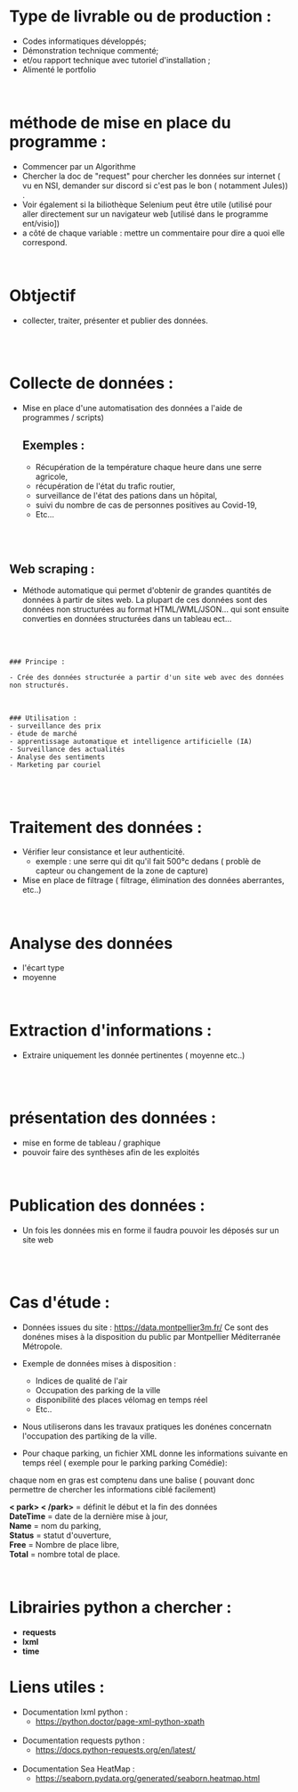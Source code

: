 # Type de livrable ou de production : 

- Codes informatiques développés;
- Démonstration technique commenté;
- et/ou rapport technique avec tutoriel d'installation ; 
- Alimenté le portfolio 
<br>

# méthode de mise en place du programme : 

- Commencer par un Algorithme
- Chercher la doc de "request" pour chercher les données sur internet ( vu en NSI, demander sur discord si c'est pas le bon ( notamment Jules)) .
- Voir également si la biliothèque Selenium peut être utile (utilisé pour aller directement sur un navigateur web [utilisé dans le programme ent/visio])
- a côté de chaque variable : mettre un commentaire pour dire a quoi elle correspond.

<br>

# Obtjectif 
- collecter, traiter, présenter et publier des données.
<br>
<br>

# Collecte de données :
- Mise en place d'une automatisation des données a l'aide de programmes / scripts)
  
  ## Exemples : 
  -  Récupération de la température chaque heure dans une serre agricole,
  -  récupération de l'état du trafic routier,
  -  surveillance de l'état des pations dans un hôpital,
  -  suivi du nombre de cas de personnes positives au Covid-19,
  -  Etc...
  <br>
<br>

  
  ## Web scraping : 
  - Méthode automatique qui permet d'obtenir de grandes quantités de données à partir de sites web. La plupart de ces données sont des données non structurées au format HTML/WML/JSON... qui sont ensuite converties en données structurées dans un tableau ect... 
<br>
<br>

    ### Principe :

    - Crée des données structurée a partir d'un site web avec des données non structurés.
  
  <br>

  
    ### Utilisation : 
    - surveillance des prix
    - étude de marché 
    - apprentissage automatique et intelligence artificielle (IA)
    - Surveillance des actualités
    - Analyse des sentiments 
    - Marketing par couriel

  <br>
<br>

# Traitement des données : 

- Vérifier leur consistance et leur authenticité.
  - exemple : une serre qui dit qu'il fait 500°c dedans ( problè de capteur ou changement de la zone de capture)
- Mise en place de filtrage ( filtrage, élimination des données aberrantes, etc..)
  
<br>

# Analyse des données
- l'écart type 
- moyenne


<br>


# Extraction d'informations : 
  - Extraire uniquement les donnée pertinentes ( moyenne etc..)
<br>
<br>

# présentation des données :

- mise en forme de tableau / graphique
- pouvoir faire des synthèses afin de les exploités
  <br>
<br>

# Publication des données :
- Un fois les données mis en forme il faudra pouvoir les déposés sur un site web

<br>
<br>

# Cas d'étude :

- Données issues du site : https://data.montpellier3m.fr/ Ce sont des donénes mises à la disposition du public par Montpellier Méditerranée Métropole.
- Exemple de données mises à disposition : 
  - Indices de qualité de l'air
  - Occupation des parking de la ville 
  - disponibilité des places vélomag en temps réel
  - Etc..

- Nous utiliserons dans les travaux pratiques les donénes concernatn l'occupation des partiking de la ville.
- Pour chaque parking, un fichier XML donne les informations suivante en temps réel ( exemple pour le parking parking Comédie):

chaque nom en gras est comptenu dans une balise ( pouvant donc permettre de chercher les informations ciblé facilement)<br>

**< park> < /park>** = définit le début et la fin des données<br>
**DateTime** = date de la dernière mise à jour,<br>
**Name** = nom du parking,<br>
**Status** = statut d'ouverture,<br> 
**Free** = Nombre de place libre,<br>
**Total** = nombre total de place.<br>

<br>

# Librairies python a chercher :

-   **requests**
-   **lxml**
-   **time**


# Liens utiles : 

- Documentation lxml python :
  - https://python.doctor/page-xml-python-xpath
<br><br>
- Documentation requests python :
  - https://docs.python-requests.org/en/latest/
<br><br>
- Documentation Sea HeatMap :
  - https://seaborn.pydata.org/generated/seaborn.heatmap.html